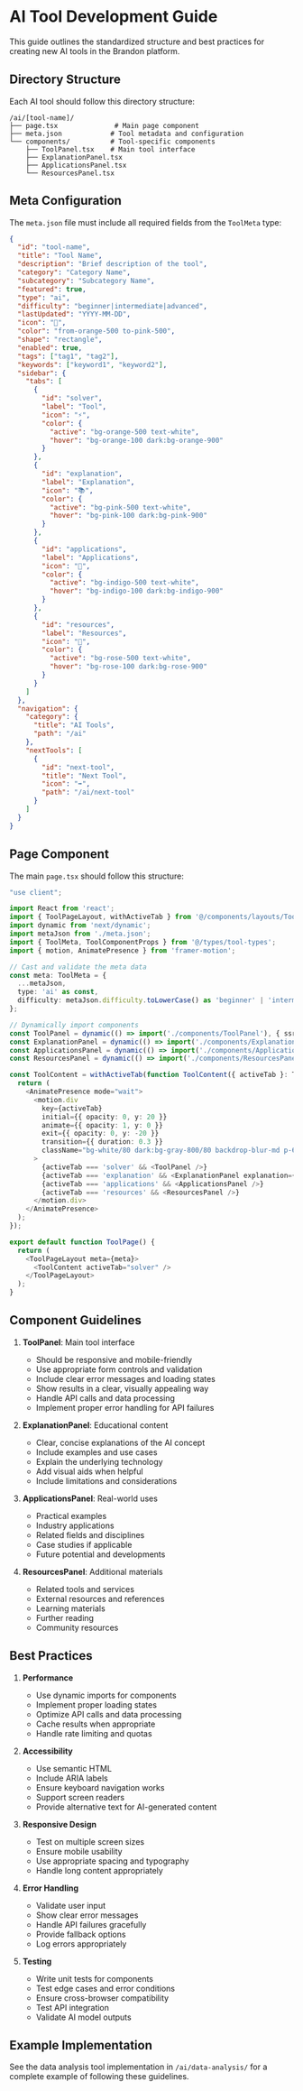 # AI Tool Development Guide

This guide outlines the standardized structure and best practices for creating new AI tools in the Brandon platform.

## Directory Structure

Each AI tool should follow this directory structure:

```
/ai/[tool-name]/
├── page.tsx              # Main page component
├── meta.json            # Tool metadata and configuration
└── components/          # Tool-specific components
    ├── ToolPanel.tsx    # Main tool interface
    ├── ExplanationPanel.tsx
    ├── ApplicationsPanel.tsx
    └── ResourcesPanel.tsx
```

## Meta Configuration

The `meta.json` file must include all required fields from the `ToolMeta` type:

```json
{
  "id": "tool-name",
  "title": "Tool Name",
  "description": "Brief description of the tool",
  "category": "Category Name",
  "subcategory": "Subcategory Name",
  "featured": true,
  "type": "ai",
  "difficulty": "beginner|intermediate|advanced",
  "lastUpdated": "YYYY-MM-DD",
  "icon": "🤖",
  "color": "from-orange-500 to-pink-500",
  "shape": "rectangle",
  "enabled": true,
  "tags": ["tag1", "tag2"],
  "keywords": ["keyword1", "keyword2"],
  "sidebar": {
    "tabs": [
      {
        "id": "solver",
        "label": "Tool",
        "icon": "⚡",
        "color": {
          "active": "bg-orange-500 text-white",
          "hover": "bg-orange-100 dark:bg-orange-900"
        }
      },
      {
        "id": "explanation",
        "label": "Explanation",
        "icon": "📚",
        "color": {
          "active": "bg-pink-500 text-white",
          "hover": "bg-pink-100 dark:bg-pink-900"
        }
      },
      {
        "id": "applications",
        "label": "Applications",
        "icon": "🎯",
        "color": {
          "active": "bg-indigo-500 text-white",
          "hover": "bg-indigo-100 dark:bg-indigo-900"
        }
      },
      {
        "id": "resources",
        "label": "Resources",
        "icon": "📖",
        "color": {
          "active": "bg-rose-500 text-white",
          "hover": "bg-rose-100 dark:bg-rose-900"
        }
      }
    ]
  },
  "navigation": {
    "category": {
      "title": "AI Tools",
      "path": "/ai"
    },
    "nextTools": [
      {
        "id": "next-tool",
        "title": "Next Tool",
        "icon": "➡️",
        "path": "/ai/next-tool"
      }
    ]
  }
}
```

## Page Component

The main `page.tsx` should follow this structure:

```typescript
"use client";

import React from 'react';
import { ToolPageLayout, withActiveTab } from '@/components/layouts/ToolPageLayout';
import dynamic from 'next/dynamic';
import metaJson from './meta.json';
import { ToolMeta, ToolComponentProps } from '@/types/tool-types';
import { motion, AnimatePresence } from 'framer-motion';

// Cast and validate the meta data
const meta: ToolMeta = {
  ...metaJson,
  type: 'ai' as const,
  difficulty: metaJson.difficulty.toLowerCase() as 'beginner' | 'intermediate' | 'advanced'
};

// Dynamically import components
const ToolPanel = dynamic(() => import('./components/ToolPanel'), { ssr: false });
const ExplanationPanel = dynamic(() => import('./components/ExplanationPanel'), { ssr: false });
const ApplicationsPanel = dynamic(() => import('./components/ApplicationsPanel'), { ssr: false });
const ResourcesPanel = dynamic(() => import('./components/ResourcesPanel'), { ssr: false });

const ToolContent = withActiveTab(function ToolContent({ activeTab }: ToolComponentProps) {
  return (
    <AnimatePresence mode="wait">
      <motion.div
        key={activeTab}
        initial={{ opacity: 0, y: 20 }}
        animate={{ opacity: 1, y: 0 }}
        exit={{ opacity: 0, y: -20 }}
        transition={{ duration: 0.3 }}
        className="bg-white/80 dark:bg-gray-800/80 backdrop-blur-md p-6 rounded-2xl shadow-lg"
      >
        {activeTab === 'solver' && <ToolPanel />}
        {activeTab === 'explanation' && <ExplanationPanel explanation={meta.description} />}
        {activeTab === 'applications' && <ApplicationsPanel />}
        {activeTab === 'resources' && <ResourcesPanel />}
      </motion.div>
    </AnimatePresence>
  );
});

export default function ToolPage() {
  return (
    <ToolPageLayout meta={meta}>
      <ToolContent activeTab="solver" />
    </ToolPageLayout>
  );
}
```

## Component Guidelines

1. **ToolPanel**: Main tool interface
   - Should be responsive and mobile-friendly
   - Use appropriate form controls and validation
   - Include clear error messages and loading states
   - Show results in a clear, visually appealing way
   - Handle API calls and data processing
   - Implement proper error handling for API failures

2. **ExplanationPanel**: Educational content
   - Clear, concise explanations of the AI concept
   - Include examples and use cases
   - Explain the underlying technology
   - Add visual aids when helpful
   - Include limitations and considerations

3. **ApplicationsPanel**: Real-world uses
   - Practical examples
   - Industry applications
   - Related fields and disciplines
   - Case studies if applicable
   - Future potential and developments

4. **ResourcesPanel**: Additional materials
   - Related tools and services
   - External resources and references
   - Learning materials
   - Further reading
   - Community resources

## Best Practices

1. **Performance**
   - Use dynamic imports for components
   - Implement proper loading states
   - Optimize API calls and data processing
   - Cache results when appropriate
   - Handle rate limiting and quotas

2. **Accessibility**
   - Use semantic HTML
   - Include ARIA labels
   - Ensure keyboard navigation works
   - Support screen readers
   - Provide alternative text for AI-generated content

3. **Responsive Design**
   - Test on multiple screen sizes
   - Ensure mobile usability
   - Use appropriate spacing and typography
   - Handle long content appropriately

4. **Error Handling**
   - Validate user input
   - Show clear error messages
   - Handle API failures gracefully
   - Provide fallback options
   - Log errors appropriately

5. **Testing**
   - Write unit tests for components
   - Test edge cases and error conditions
   - Ensure cross-browser compatibility
   - Test API integration
   - Validate AI model outputs

## Example Implementation

See the data analysis tool implementation in `/ai/data-analysis/` for a complete example of following these guidelines. 